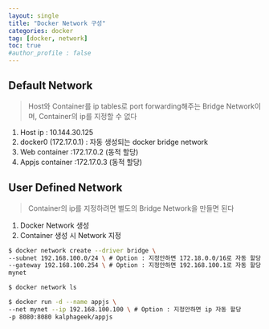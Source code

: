```yaml
---
layout: single
title: "Docker Network 구성"
categories: docker
tag: [docker, network]
toc: true
#author_profile : false
---
```


## Default Network

> Host와 Container를 ip tables로 port forwarding해주는 Bridge Network이며, Container의 ip를 지정할 수 없다

1. Host ip : 10.144.30.125
2. docker0 (172.17.0.1) : 자동 생성되는 docker bridge network
3. Web container :172.17.0.2 (동적 할당)
4. Appjs container :172.17.0.3 (동적 할당)



## User Defined Network

> Container의 ip를 지정하려면 별도의 Bridge Network을 만들면 된다

1. Docker Network 생성
2. Container 생성 시 Network 지정

```bash
$ docker network create --driver bridge \
--subnet 192.168.100.0/24 \ # Option : 지정안하면 172.18.0.0/16로 자동 할당
--gateway 192.168.100.254 \ # Option : 지정안하면 192.168.100.1로 자동 할당
mynet

$ docker network ls

$ docker run -d --name appjs \
--net mynet --ip 192.168.100.100 \ # Option : 지정안하면 ip 자동 할당
-p 8080:8080 kalphageek/appjs
```

